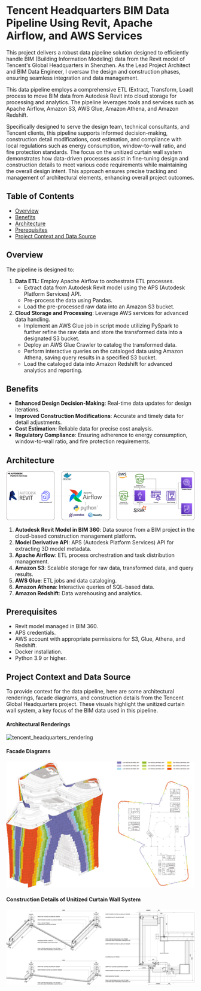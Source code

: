 # Tencent Headquarters BIM Data Pipeline Using Revit, Apache Airflow, and AWS Services

This project delivers a robust data pipeline solution designed to efficiently handle BIM (Building Information Modeling) data from the Revit model of Tencent's Global Headquarters in Shenzhen. As the Lead Project Architect and BIM Data Engineer, I oversaw the design and construction phases, ensuring seamless integration and data management.

This data pipeline employs a comprehensive ETL (Extract, Transform, Load) process to move BIM data from Autodesk Revit into cloud storage for processing and analytics. The pipeline leverages tools and services such as Apache Airflow, Amazon S3, AWS Glue, Amazon Athena, and Amazon Redshift.

Specifically designed to serve the design team, technical consultants, and Tencent clients, this pipeline supports informed decision-making, construction detail modifications, cost estimation, and compliance with local regulations such as energy consumption, window-to-wall ratio, and fire protection standards. The focus on the unitized curtain wall system demonstrates how data-driven processes assist in fine-tuning design and construction details to meet various code requirements while maintaining the overall design intent. This approach ensures precise tracking and management of architectural elements, enhancing overall project outcomes.

<h2>Table of Contents</h2>

- [Overview](#overview)
- [Benefits](#benefits)
- [Architecture](#architecture)
- [Prerequisites](#prerequisites)
- [Project Context and Data Source](#project-context-and-data-source)

## Overview
The pipeline is designed to:
1. **Data ETL**: Employ Apache Airflow to orchestrate ETL processes.
   - Extract data from Autodesk Revit model using the APS (Autodesk Platform Services) API.
   - Pre-process the data using Pandas.
   - Load the pre-processed raw data into an Amazon S3 bucket.
2. **Cloud Storage and Processing**: Leverage AWS services for advanced data handling.
   - Implement an AWS Glue job in script mode utilizing PySpark to further refine the raw data and store the transformed data into a designated S3 bucket.
   - Deploy an AWS Glue Crawler to catalog the transformed data.
   - Perform interactive queries on the cataloged data using Amazon Athena, saving query results in a specified S3 bucket.
   - Load the cataloged data into Amazon Redshift for advanced analytics and reporting.

## Benefits
- **Enhanced Design Decision-Making**: Real-time data updates for design iterations.
- **Improved Construction Modifications**: Accurate and timely data for detail adjustments.
- **Cost Estimation**: Reliable data for precise cost analysis.
- **Regulatory Compliance**: Ensuring adherence to energy consumption, window-to-wall ratio, and fire protection requirements.

## Architecture
![revit_pipeline_architecture.png](assets/revit_pipeline_architecture.png)
1. **Autodesk Revit Model in BIM 360**: Data source from a BIM project in the cloud-based construction management platform.
2. **Model Derivative API**: APS (Autodesk Platform Services) API for extracting 3D model metadata.
3. **Apache Airflow**: ETL process orchestration and task distribution management.
4. **Amazon S3**: Scalable storage for raw data, transformed data, and query results.
5. **AWS Glue**: ETL jobs and data cataloging.
6. **Amazon Athena**: Interactive queries of SQL-based data.
7. **Amazon Redshift**: Data warehousing and analytics.

## Prerequisites
- Revit model managed in BIM 360.
- APS credentials.
- AWS account with appropriate permissions for S3, Glue, Athena, and Redshift.
- Docker installation.
- Python 3.9 or higher.

## Project Context and Data Source
To provide context for the data pipeline, here are some architectural renderings, facade diagrams, and construction details from the Tencent Global Headquarters project. These visuals highlight the unitized curtain wall system, a key focus of the BIM data used in this pipeline.

#### Architectural Renderings
![tencent_headquarters_rendering](assets/tencent_headquarters_rendering.jpg)

#### Facade Diagrams
![unitized_curtain_wall_system_sawtooth](assets/tencent_headquarters_unitized_curtain_wall_system_sawtooth.png)

#### Construction Details of Unitized Curtain Wall System
![tencent_headquarters_unitized_curtain_wall_details](assets/tencent_headquarters_unitized_curtain_wall_details.png)